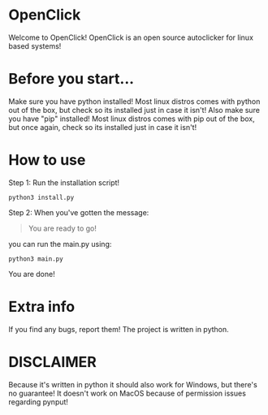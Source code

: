 # OpenClick
Welcome to OpenClick! 
OpenClick is an open source autoclicker for linux based systems!

# Before you start...
Make sure you have python installed! Most linux distros comes with python out of the box, but check so its installed just in case it isn't!
Also make sure you have "pip" installed! Most linux distros comes with pip out of the box, but once again, check so its installed just in case it isn't!


# How to use
Step 1:
  Run the installation script!
  ```
  python3 install.py
  ```
Step 2:
  When you've gotten the message:
  > You are ready to go!
  
  you can run the main.py using:
  ```
  python3 main.py
  ```
  You are done!

# Extra info
If you find any bugs, report them!
The project is written in python.


# DISCLAIMER

Because it's written in python it should also work for Windows, but there's no guarantee!
It doesn't work on MacOS because of permission issues regarding pynput!
